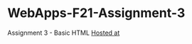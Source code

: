 # WebApps-F21-Assignment-3
Assignment 3 - Basic HTML
[Hosted at](https://44-563-webapps-f21.github.io/webapps-f21-assignment-3-saikumarm007/)